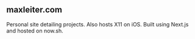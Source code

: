 ## maxleiter.com

Personal site detailing projects. Also hosts X11 on iOS. Built using Next.js and hosted on now.sh.
